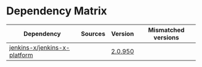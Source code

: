 # Dependency Matrix

Dependency | Sources | Version | Mismatched versions
---------- | ------- | ------- | -------------------
[jenkins-x/jenkins-x-platform](https://github.com/jenkins-x/jenkins-x-platform) |  | [2.0.950](https://github.com/jenkins-x/jenkins-x-platform/releases/tag/v2.0.950) | 

